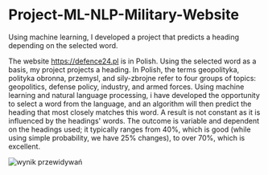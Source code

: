 # Project-ML-NLP-Military-Website
Using machine learning, I developed a project that predicts a heading depending on the selected word.

The website https://defence24.pl is in Polish. Using the selected word as a basis, my project projects a heading. In Polish, the terms geopolityka, polityka obronna, przemysl, and sily-zbrojne refer to four groups of topics: geopolitics, defense policy, industry, and armed forces. Using machine learning and natural language processing, i have developed the opportunity to select a word from the language, and an algorithm will then predict the heading that most closely matches this word. A result is not constant as it is influenced by the headings' words. The outcome is variable and dependent on the headings used; it typically ranges from 40%, which is good (while using simple probability, we have 25% changes), to over 70%, which is excellent.



![wynik przewidywań](https://user-images.githubusercontent.com/105540081/235197184-2ddde48d-74cf-4ed1-8d99-5109373db571.JPG)
